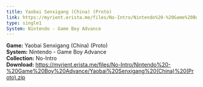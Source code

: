 ```yaml
---
title: Yaobai Senxigang (China) (Proto)
link: https://myrient.erista.me/files/No-Intro/Nintendo%20-%20Game%20Boy%20Advance/Yaobai%20Senxigang%20(China)%20(Proto).zip
type: single1
System: Nintendo - Game Boy Advance
---
```

<b>Game:</b> Yaobai Senxigang (China) (Proto)<br>
<b>System:</b> Nintendo - Game Boy Advance<br>
<b>Collection:</b> No-Intro<br>
<b>Download:</b> https://myrient.erista.me/files/No-Intro/Nintendo%20-%20Game%20Boy%20Advance/Yaobai%20Senxigang%20(China)%20(Proto).zip